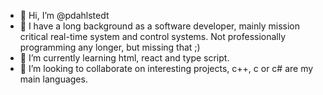 - 👋 Hi, I’m @pdahlstedt
- 👀 I have a long background as a software developer, mainly mission critical real-time system and control systems. Not professionally programming any longer, but missing that ;)
- 🌱 I’m currently learning html, react and type script.
- 💞️ I’m looking to collaborate on interesting projects, c++, c or c# are my main languages.

<!---
pdahlstedt/pdahlstedt is a ✨ special ✨ repository because its `README.md` (this file) appears on your GitHub profile.
You can click the Preview link to take a look at your changes.
--->
